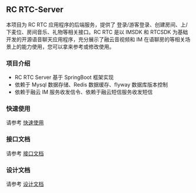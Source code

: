 ## RC RTC-Server

本项目为 RC RTC  应用程序的后端服务，提供了 登录/游客登录、创建房间、上/下麦位、房间音乐、礼物等相关接口。RC RTC 是以 IMSDK 和 RTCSDK 为基础开发的开源语音聊天应用程序，充分展示了融云音视频和 IM 在语聊房的等相关场景上的能力使用，您可以拿来参考或修改使用。

### 项目介绍

* RC RTC Server 基于 SpringBoot 框架实现
* 依赖于 Mysql 数据存储、Redis 数据缓存、flyway 数据库版本控制
* 依赖于融云 IM 服务收发信令、依赖于融云短信服务收发短信

### 快速使用

请参考 [快速使用](quick_usage.md)

### 接口文档

请参考 [接口文档](apidoc/index.html)

### 设计文档

请参考 [设计文档](design/design.md)
